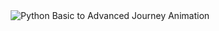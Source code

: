 <div align="center">
  <img src="https://readme-typing-svg.demolab.com?font=Fira+Code&size=24&pause=1000&color=F7A400&center=true&vCenter=true&width=600&lines=Python+Journey%3A+Basic+to+Advanced;Variables%2C+Loops%2C+and+Functions;OOP%2C+File+Handling%2C+and+Modules;Data+Science+and+Machine+Learning;Complete+Your+Python+Journey!" alt="Python Basic to Advanced Journey Animation" />
</div>
